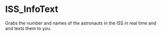 # ISS_InfoText
Grabs the number and names of the astronauts in the ISS in real time and and texts them to you. 
